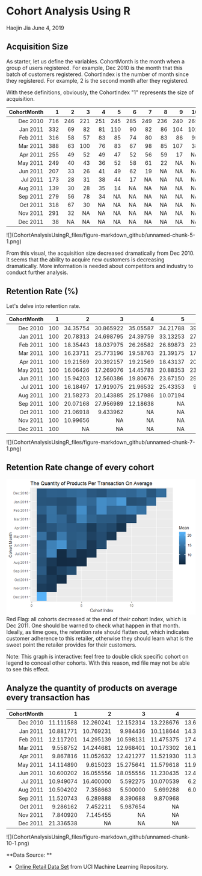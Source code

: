 Cohort Analysis Using R
================
Haojin Jia
June 4, 2019

Acquisition Size
----------------

As starter, let us define the variables. CohortMonth is the month when a group of users registered. For example, Dec 2010 is the month that this batch of customers registered. CohortIndex is the number of month since they registered. For example, 2 is the second month after they registered.

With these definitions, obviously, the CohortIndex "1" represents the size of acquisition.

<table class="table table-condensed">
<thead>
<tr>
<th style="text-align:right;">
CohortMonth
</th>
<th style="text-align:right;">
1
</th>
<th style="text-align:right;">
2
</th>
<th style="text-align:right;">
3
</th>
<th style="text-align:right;">
4
</th>
<th style="text-align:right;">
5
</th>
<th style="text-align:right;">
6
</th>
<th style="text-align:right;">
7
</th>
<th style="text-align:right;">
8
</th>
<th style="text-align:right;">
9
</th>
<th style="text-align:right;">
10
</th>
<th style="text-align:right;">
11
</th>
<th style="text-align:right;">
12
</th>
<th style="text-align:right;">
13
</th>
</tr>
</thead>
<tbody>
<tr>
<td style="text-align:right;">
Dec 2010
</td>
<td style="text-align:right;">
716
</td>
<td style="text-align:right;">
246
</td>
<td style="text-align:right;">
221
</td>
<td style="text-align:right;">
251
</td>
<td style="text-align:right;">
245
</td>
<td style="text-align:right;">
285
</td>
<td style="text-align:right;">
249
</td>
<td style="text-align:right;">
236
</td>
<td style="text-align:right;">
240
</td>
<td style="text-align:right;">
265
</td>
<td style="text-align:right;">
254
</td>
<td style="text-align:right;">
348
</td>
<td style="text-align:right;">
172
</td>
</tr>
<tr>
<td style="text-align:right;">
Jan 2011
</td>
<td style="text-align:right;">
332
</td>
<td style="text-align:right;">
69
</td>
<td style="text-align:right;">
82
</td>
<td style="text-align:right;">
81
</td>
<td style="text-align:right;">
110
</td>
<td style="text-align:right;">
90
</td>
<td style="text-align:right;">
82
</td>
<td style="text-align:right;">
86
</td>
<td style="text-align:right;">
104
</td>
<td style="text-align:right;">
102
</td>
<td style="text-align:right;">
124
</td>
<td style="text-align:right;">
45
</td>
<td style="text-align:right;">
NA
</td>
</tr>
<tr>
<td style="text-align:right;">
Feb 2011
</td>
<td style="text-align:right;">
316
</td>
<td style="text-align:right;">
58
</td>
<td style="text-align:right;">
57
</td>
<td style="text-align:right;">
83
</td>
<td style="text-align:right;">
85
</td>
<td style="text-align:right;">
74
</td>
<td style="text-align:right;">
80
</td>
<td style="text-align:right;">
83
</td>
<td style="text-align:right;">
86
</td>
<td style="text-align:right;">
95
</td>
<td style="text-align:right;">
28
</td>
<td style="text-align:right;">
NA
</td>
<td style="text-align:right;">
NA
</td>
</tr>
<tr>
<td style="text-align:right;">
Mar 2011
</td>
<td style="text-align:right;">
388
</td>
<td style="text-align:right;">
63
</td>
<td style="text-align:right;">
100
</td>
<td style="text-align:right;">
76
</td>
<td style="text-align:right;">
83
</td>
<td style="text-align:right;">
67
</td>
<td style="text-align:right;">
98
</td>
<td style="text-align:right;">
85
</td>
<td style="text-align:right;">
107
</td>
<td style="text-align:right;">
38
</td>
<td style="text-align:right;">
NA
</td>
<td style="text-align:right;">
NA
</td>
<td style="text-align:right;">
NA
</td>
</tr>
<tr>
<td style="text-align:right;">
Apr 2011
</td>
<td style="text-align:right;">
255
</td>
<td style="text-align:right;">
49
</td>
<td style="text-align:right;">
52
</td>
<td style="text-align:right;">
49
</td>
<td style="text-align:right;">
47
</td>
<td style="text-align:right;">
52
</td>
<td style="text-align:right;">
56
</td>
<td style="text-align:right;">
59
</td>
<td style="text-align:right;">
17
</td>
<td style="text-align:right;">
NA
</td>
<td style="text-align:right;">
NA
</td>
<td style="text-align:right;">
NA
</td>
<td style="text-align:right;">
NA
</td>
</tr>
<tr>
<td style="text-align:right;">
May 2011
</td>
<td style="text-align:right;">
249
</td>
<td style="text-align:right;">
40
</td>
<td style="text-align:right;">
43
</td>
<td style="text-align:right;">
36
</td>
<td style="text-align:right;">
52
</td>
<td style="text-align:right;">
58
</td>
<td style="text-align:right;">
61
</td>
<td style="text-align:right;">
22
</td>
<td style="text-align:right;">
NA
</td>
<td style="text-align:right;">
NA
</td>
<td style="text-align:right;">
NA
</td>
<td style="text-align:right;">
NA
</td>
<td style="text-align:right;">
NA
</td>
</tr>
<tr>
<td style="text-align:right;">
Jun 2011
</td>
<td style="text-align:right;">
207
</td>
<td style="text-align:right;">
33
</td>
<td style="text-align:right;">
26
</td>
<td style="text-align:right;">
41
</td>
<td style="text-align:right;">
49
</td>
<td style="text-align:right;">
62
</td>
<td style="text-align:right;">
19
</td>
<td style="text-align:right;">
NA
</td>
<td style="text-align:right;">
NA
</td>
<td style="text-align:right;">
NA
</td>
<td style="text-align:right;">
NA
</td>
<td style="text-align:right;">
NA
</td>
<td style="text-align:right;">
NA
</td>
</tr>
<tr>
<td style="text-align:right;">
Jul 2011
</td>
<td style="text-align:right;">
173
</td>
<td style="text-align:right;">
28
</td>
<td style="text-align:right;">
31
</td>
<td style="text-align:right;">
38
</td>
<td style="text-align:right;">
44
</td>
<td style="text-align:right;">
17
</td>
<td style="text-align:right;">
NA
</td>
<td style="text-align:right;">
NA
</td>
<td style="text-align:right;">
NA
</td>
<td style="text-align:right;">
NA
</td>
<td style="text-align:right;">
NA
</td>
<td style="text-align:right;">
NA
</td>
<td style="text-align:right;">
NA
</td>
</tr>
<tr>
<td style="text-align:right;">
Aug 2011
</td>
<td style="text-align:right;">
139
</td>
<td style="text-align:right;">
30
</td>
<td style="text-align:right;">
28
</td>
<td style="text-align:right;">
35
</td>
<td style="text-align:right;">
14
</td>
<td style="text-align:right;">
NA
</td>
<td style="text-align:right;">
NA
</td>
<td style="text-align:right;">
NA
</td>
<td style="text-align:right;">
NA
</td>
<td style="text-align:right;">
NA
</td>
<td style="text-align:right;">
NA
</td>
<td style="text-align:right;">
NA
</td>
<td style="text-align:right;">
NA
</td>
</tr>
<tr>
<td style="text-align:right;">
Sep 2011
</td>
<td style="text-align:right;">
279
</td>
<td style="text-align:right;">
56
</td>
<td style="text-align:right;">
78
</td>
<td style="text-align:right;">
34
</td>
<td style="text-align:right;">
NA
</td>
<td style="text-align:right;">
NA
</td>
<td style="text-align:right;">
NA
</td>
<td style="text-align:right;">
NA
</td>
<td style="text-align:right;">
NA
</td>
<td style="text-align:right;">
NA
</td>
<td style="text-align:right;">
NA
</td>
<td style="text-align:right;">
NA
</td>
<td style="text-align:right;">
NA
</td>
</tr>
<tr>
<td style="text-align:right;">
Oct 2011
</td>
<td style="text-align:right;">
318
</td>
<td style="text-align:right;">
67
</td>
<td style="text-align:right;">
30
</td>
<td style="text-align:right;">
NA
</td>
<td style="text-align:right;">
NA
</td>
<td style="text-align:right;">
NA
</td>
<td style="text-align:right;">
NA
</td>
<td style="text-align:right;">
NA
</td>
<td style="text-align:right;">
NA
</td>
<td style="text-align:right;">
NA
</td>
<td style="text-align:right;">
NA
</td>
<td style="text-align:right;">
NA
</td>
<td style="text-align:right;">
NA
</td>
</tr>
<tr>
<td style="text-align:right;">
Nov 2011
</td>
<td style="text-align:right;">
291
</td>
<td style="text-align:right;">
32
</td>
<td style="text-align:right;">
NA
</td>
<td style="text-align:right;">
NA
</td>
<td style="text-align:right;">
NA
</td>
<td style="text-align:right;">
NA
</td>
<td style="text-align:right;">
NA
</td>
<td style="text-align:right;">
NA
</td>
<td style="text-align:right;">
NA
</td>
<td style="text-align:right;">
NA
</td>
<td style="text-align:right;">
NA
</td>
<td style="text-align:right;">
NA
</td>
<td style="text-align:right;">
NA
</td>
</tr>
<tr>
<td style="text-align:right;">
Dec 2011
</td>
<td style="text-align:right;">
38
</td>
<td style="text-align:right;">
NA
</td>
<td style="text-align:right;">
NA
</td>
<td style="text-align:right;">
NA
</td>
<td style="text-align:right;">
NA
</td>
<td style="text-align:right;">
NA
</td>
<td style="text-align:right;">
NA
</td>
<td style="text-align:right;">
NA
</td>
<td style="text-align:right;">
NA
</td>
<td style="text-align:right;">
NA
</td>
<td style="text-align:right;">
NA
</td>
<td style="text-align:right;">
NA
</td>
<td style="text-align:right;">
NA
</td>
</tr>
</tbody>
</table>
![](CohortAnalysisUsingR_files/figure-markdown_github/unnamed-chunk-5-1.png)

From this visual, the acquisition size decreased dramatically from Dec 2010. It seems that the ability to acquire new customers is decreasing dramatically. More information is needed about competitors and industry to conduct further analysis.

Retention Rate (%)
------------------

Let's delve into retention rate.

<table class="table table-condensed">
<thead>
<tr>
<th style="text-align:right;">
CohortMonth
</th>
<th style="text-align:right;">
1
</th>
<th style="text-align:right;">
2
</th>
<th style="text-align:right;">
3
</th>
<th style="text-align:right;">
4
</th>
<th style="text-align:right;">
5
</th>
<th style="text-align:right;">
6
</th>
<th style="text-align:right;">
7
</th>
<th style="text-align:right;">
8
</th>
<th style="text-align:right;">
9
</th>
<th style="text-align:right;">
10
</th>
<th style="text-align:right;">
11
</th>
<th style="text-align:right;">
12
</th>
<th style="text-align:right;">
13
</th>
</tr>
</thead>
<tbody>
<tr>
<td style="text-align:right;">
Dec 2010
</td>
<td style="text-align:right;">
100
</td>
<td style="text-align:right;">
34.35754
</td>
<td style="text-align:right;">
30.865922
</td>
<td style="text-align:right;">
35.05587
</td>
<td style="text-align:right;">
34.21788
</td>
<td style="text-align:right;">
39.80447
</td>
<td style="text-align:right;">
34.776536
</td>
<td style="text-align:right;">
32.960894
</td>
<td style="text-align:right;">
33.519553
</td>
<td style="text-align:right;">
37.011173
</td>
<td style="text-align:right;">
35.474860
</td>
<td style="text-align:right;">
48.60335
</td>
<td style="text-align:right;">
24.02235
</td>
</tr>
<tr>
<td style="text-align:right;">
Jan 2011
</td>
<td style="text-align:right;">
100
</td>
<td style="text-align:right;">
20.78313
</td>
<td style="text-align:right;">
24.698795
</td>
<td style="text-align:right;">
24.39759
</td>
<td style="text-align:right;">
33.13253
</td>
<td style="text-align:right;">
27.10843
</td>
<td style="text-align:right;">
24.698795
</td>
<td style="text-align:right;">
25.903614
</td>
<td style="text-align:right;">
31.325301
</td>
<td style="text-align:right;">
30.722892
</td>
<td style="text-align:right;">
37.349398
</td>
<td style="text-align:right;">
13.55422
</td>
<td style="text-align:right;">
NA
</td>
</tr>
<tr>
<td style="text-align:right;">
Feb 2011
</td>
<td style="text-align:right;">
100
</td>
<td style="text-align:right;">
18.35443
</td>
<td style="text-align:right;">
18.037975
</td>
<td style="text-align:right;">
26.26582
</td>
<td style="text-align:right;">
26.89873
</td>
<td style="text-align:right;">
23.41772
</td>
<td style="text-align:right;">
25.316456
</td>
<td style="text-align:right;">
26.265823
</td>
<td style="text-align:right;">
27.215190
</td>
<td style="text-align:right;">
30.063291
</td>
<td style="text-align:right;">
8.860759
</td>
<td style="text-align:right;">
NA
</td>
<td style="text-align:right;">
NA
</td>
</tr>
<tr>
<td style="text-align:right;">
Mar 2011
</td>
<td style="text-align:right;">
100
</td>
<td style="text-align:right;">
16.23711
</td>
<td style="text-align:right;">
25.773196
</td>
<td style="text-align:right;">
19.58763
</td>
<td style="text-align:right;">
21.39175
</td>
<td style="text-align:right;">
17.26804
</td>
<td style="text-align:right;">
25.257732
</td>
<td style="text-align:right;">
21.907216
</td>
<td style="text-align:right;">
27.577320
</td>
<td style="text-align:right;">
9.793814
</td>
<td style="text-align:right;">
NA
</td>
<td style="text-align:right;">
NA
</td>
<td style="text-align:right;">
NA
</td>
</tr>
<tr>
<td style="text-align:right;">
Apr 2011
</td>
<td style="text-align:right;">
100
</td>
<td style="text-align:right;">
19.21569
</td>
<td style="text-align:right;">
20.392157
</td>
<td style="text-align:right;">
19.21569
</td>
<td style="text-align:right;">
18.43137
</td>
<td style="text-align:right;">
20.39216
</td>
<td style="text-align:right;">
21.960784
</td>
<td style="text-align:right;">
23.137255
</td>
<td style="text-align:right;">
6.666667
</td>
<td style="text-align:right;">
NA
</td>
<td style="text-align:right;">
NA
</td>
<td style="text-align:right;">
NA
</td>
<td style="text-align:right;">
NA
</td>
</tr>
<tr>
<td style="text-align:right;">
May 2011
</td>
<td style="text-align:right;">
100
</td>
<td style="text-align:right;">
16.06426
</td>
<td style="text-align:right;">
17.269076
</td>
<td style="text-align:right;">
14.45783
</td>
<td style="text-align:right;">
20.88353
</td>
<td style="text-align:right;">
23.29317
</td>
<td style="text-align:right;">
24.497992
</td>
<td style="text-align:right;">
8.835341
</td>
<td style="text-align:right;">
NA
</td>
<td style="text-align:right;">
NA
</td>
<td style="text-align:right;">
NA
</td>
<td style="text-align:right;">
NA
</td>
<td style="text-align:right;">
NA
</td>
</tr>
<tr>
<td style="text-align:right;">
Jun 2011
</td>
<td style="text-align:right;">
100
</td>
<td style="text-align:right;">
15.94203
</td>
<td style="text-align:right;">
12.560386
</td>
<td style="text-align:right;">
19.80676
</td>
<td style="text-align:right;">
23.67150
</td>
<td style="text-align:right;">
29.95169
</td>
<td style="text-align:right;">
9.178744
</td>
<td style="text-align:right;">
NA
</td>
<td style="text-align:right;">
NA
</td>
<td style="text-align:right;">
NA
</td>
<td style="text-align:right;">
NA
</td>
<td style="text-align:right;">
NA
</td>
<td style="text-align:right;">
NA
</td>
</tr>
<tr>
<td style="text-align:right;">
Jul 2011
</td>
<td style="text-align:right;">
100
</td>
<td style="text-align:right;">
16.18497
</td>
<td style="text-align:right;">
17.919075
</td>
<td style="text-align:right;">
21.96532
</td>
<td style="text-align:right;">
25.43353
</td>
<td style="text-align:right;">
9.82659
</td>
<td style="text-align:right;">
NA
</td>
<td style="text-align:right;">
NA
</td>
<td style="text-align:right;">
NA
</td>
<td style="text-align:right;">
NA
</td>
<td style="text-align:right;">
NA
</td>
<td style="text-align:right;">
NA
</td>
<td style="text-align:right;">
NA
</td>
</tr>
<tr>
<td style="text-align:right;">
Aug 2011
</td>
<td style="text-align:right;">
100
</td>
<td style="text-align:right;">
21.58273
</td>
<td style="text-align:right;">
20.143885
</td>
<td style="text-align:right;">
25.17986
</td>
<td style="text-align:right;">
10.07194
</td>
<td style="text-align:right;">
NA
</td>
<td style="text-align:right;">
NA
</td>
<td style="text-align:right;">
NA
</td>
<td style="text-align:right;">
NA
</td>
<td style="text-align:right;">
NA
</td>
<td style="text-align:right;">
NA
</td>
<td style="text-align:right;">
NA
</td>
<td style="text-align:right;">
NA
</td>
</tr>
<tr>
<td style="text-align:right;">
Sep 2011
</td>
<td style="text-align:right;">
100
</td>
<td style="text-align:right;">
20.07168
</td>
<td style="text-align:right;">
27.956989
</td>
<td style="text-align:right;">
12.18638
</td>
<td style="text-align:right;">
NA
</td>
<td style="text-align:right;">
NA
</td>
<td style="text-align:right;">
NA
</td>
<td style="text-align:right;">
NA
</td>
<td style="text-align:right;">
NA
</td>
<td style="text-align:right;">
NA
</td>
<td style="text-align:right;">
NA
</td>
<td style="text-align:right;">
NA
</td>
<td style="text-align:right;">
NA
</td>
</tr>
<tr>
<td style="text-align:right;">
Oct 2011
</td>
<td style="text-align:right;">
100
</td>
<td style="text-align:right;">
21.06918
</td>
<td style="text-align:right;">
9.433962
</td>
<td style="text-align:right;">
NA
</td>
<td style="text-align:right;">
NA
</td>
<td style="text-align:right;">
NA
</td>
<td style="text-align:right;">
NA
</td>
<td style="text-align:right;">
NA
</td>
<td style="text-align:right;">
NA
</td>
<td style="text-align:right;">
NA
</td>
<td style="text-align:right;">
NA
</td>
<td style="text-align:right;">
NA
</td>
<td style="text-align:right;">
NA
</td>
</tr>
<tr>
<td style="text-align:right;">
Nov 2011
</td>
<td style="text-align:right;">
100
</td>
<td style="text-align:right;">
10.99656
</td>
<td style="text-align:right;">
NA
</td>
<td style="text-align:right;">
NA
</td>
<td style="text-align:right;">
NA
</td>
<td style="text-align:right;">
NA
</td>
<td style="text-align:right;">
NA
</td>
<td style="text-align:right;">
NA
</td>
<td style="text-align:right;">
NA
</td>
<td style="text-align:right;">
NA
</td>
<td style="text-align:right;">
NA
</td>
<td style="text-align:right;">
NA
</td>
<td style="text-align:right;">
NA
</td>
</tr>
<tr>
<td style="text-align:right;">
Dec 2011
</td>
<td style="text-align:right;">
100
</td>
<td style="text-align:right;">
NA
</td>
<td style="text-align:right;">
NA
</td>
<td style="text-align:right;">
NA
</td>
<td style="text-align:right;">
NA
</td>
<td style="text-align:right;">
NA
</td>
<td style="text-align:right;">
NA
</td>
<td style="text-align:right;">
NA
</td>
<td style="text-align:right;">
NA
</td>
<td style="text-align:right;">
NA
</td>
<td style="text-align:right;">
NA
</td>
<td style="text-align:right;">
NA
</td>
<td style="text-align:right;">
NA
</td>
</tr>
</tbody>
</table>
![](CohortAnalysisUsingR_files/figure-markdown_github/unnamed-chunk-7-1.png)

Retention Rate change of every cohort
-------------------------------------

![](CohortAnalysisUsingR_files/figure-markdown_github/unnamed-chunk-8-1.png) Red Flag: all cohorts decreased at the end of their cohort Index, which is Dec 2011. One should be warned to check what happen in that month. Ideally, as time goes, the retention rate should flatten out, which indicates customer adherence to this retailer, otherwise they should learn what is the sweet point the retailer provides for their customers.

Note: This graph is interactive: feel free to double click specific cohort on legend to conceal other cohorts. With this reason, md file may not be able to see this effect.

Analyze the quantity of products on average every transaction has
-----------------------------------------------------------------

<table class="table table-condensed">
<thead>
<tr>
<th style="text-align:right;">
CohortMonth
</th>
<th style="text-align:right;">
1
</th>
<th style="text-align:right;">
2
</th>
<th style="text-align:right;">
3
</th>
<th style="text-align:right;">
4
</th>
<th style="text-align:right;">
5
</th>
<th style="text-align:right;">
6
</th>
<th style="text-align:right;">
7
</th>
<th style="text-align:right;">
8
</th>
<th style="text-align:right;">
9
</th>
<th style="text-align:right;">
10
</th>
<th style="text-align:right;">
11
</th>
<th style="text-align:right;">
12
</th>
<th style="text-align:right;">
13
</th>
</tr>
</thead>
<tbody>
<tr>
<td style="text-align:right;">
Dec 2010
</td>
<td style="text-align:right;">
11.111588
</td>
<td style="text-align:right;">
12.260241
</td>
<td style="text-align:right;">
12.152314
</td>
<td style="text-align:right;">
13.228676
</td>
<td style="text-align:right;">
13.669839
</td>
<td style="text-align:right;">
11.288630
</td>
<td style="text-align:right;">
10.620746
</td>
<td style="text-align:right;">
12.783798
</td>
<td style="text-align:right;">
13.207415
</td>
<td style="text-align:right;">
12.985885
</td>
<td style="text-align:right;">
14.46231
</td>
<td style="text-align:right;">
10.91979
</td>
<td style="text-align:right;">
13.73356
</td>
</tr>
<tr>
<td style="text-align:right;">
Jan 2011
</td>
<td style="text-align:right;">
10.881771
</td>
<td style="text-align:right;">
10.769231
</td>
<td style="text-align:right;">
9.984436
</td>
<td style="text-align:right;">
10.118644
</td>
<td style="text-align:right;">
14.344288
</td>
<td style="text-align:right;">
13.155340
</td>
<td style="text-align:right;">
17.369835
</td>
<td style="text-align:right;">
16.384477
</td>
<td style="text-align:right;">
18.680822
</td>
<td style="text-align:right;">
10.226368
</td>
<td style="text-align:right;">
10.67580
</td>
<td style="text-align:right;">
13.20068
</td>
<td style="text-align:right;">
NA
</td>
</tr>
<tr>
<td style="text-align:right;">
Feb 2011
</td>
<td style="text-align:right;">
12.117201
</td>
<td style="text-align:right;">
14.295139
</td>
<td style="text-align:right;">
10.598131
</td>
<td style="text-align:right;">
11.475375
</td>
<td style="text-align:right;">
17.472727
</td>
<td style="text-align:right;">
12.153203
</td>
<td style="text-align:right;">
17.310811
</td>
<td style="text-align:right;">
13.166052
</td>
<td style="text-align:right;">
13.413121
</td>
<td style="text-align:right;">
15.883848
</td>
<td style="text-align:right;">
14.33981
</td>
<td style="text-align:right;">
NA
</td>
<td style="text-align:right;">
NA
</td>
</tr>
<tr>
<td style="text-align:right;">
Mar 2011
</td>
<td style="text-align:right;">
9.558752
</td>
<td style="text-align:right;">
14.244681
</td>
<td style="text-align:right;">
12.968401
</td>
<td style="text-align:right;">
10.173302
</td>
<td style="text-align:right;">
16.114035
</td>
<td style="text-align:right;">
12.664269
</td>
<td style="text-align:right;">
11.575985
</td>
<td style="text-align:right;">
11.452229
</td>
<td style="text-align:right;">
8.996483
</td>
<td style="text-align:right;">
9.587678
</td>
<td style="text-align:right;">
NA
</td>
<td style="text-align:right;">
NA
</td>
<td style="text-align:right;">
NA
</td>
</tr>
<tr>
<td style="text-align:right;">
Apr 2011
</td>
<td style="text-align:right;">
9.867816
</td>
<td style="text-align:right;">
11.052632
</td>
<td style="text-align:right;">
12.421277
</td>
<td style="text-align:right;">
11.521930
</td>
<td style="text-align:right;">
11.389091
</td>
<td style="text-align:right;">
7.693878
</td>
<td style="text-align:right;">
10.406332
</td>
<td style="text-align:right;">
9.378378
</td>
<td style="text-align:right;">
6.644444
</td>
<td style="text-align:right;">
NA
</td>
<td style="text-align:right;">
NA
</td>
<td style="text-align:right;">
NA
</td>
<td style="text-align:right;">
NA
</td>
</tr>
<tr>
<td style="text-align:right;">
May 2011
</td>
<td style="text-align:right;">
14.114890
</td>
<td style="text-align:right;">
9.615023
</td>
<td style="text-align:right;">
15.275641
</td>
<td style="text-align:right;">
11.579618
</td>
<td style="text-align:right;">
11.929054
</td>
<td style="text-align:right;">
8.507653
</td>
<td style="text-align:right;">
9.786787
</td>
<td style="text-align:right;">
7.313559
</td>
<td style="text-align:right;">
NA
</td>
<td style="text-align:right;">
NA
</td>
<td style="text-align:right;">
NA
</td>
<td style="text-align:right;">
NA
</td>
<td style="text-align:right;">
NA
</td>
</tr>
<tr>
<td style="text-align:right;">
Jun 2011
</td>
<td style="text-align:right;">
10.600202
</td>
<td style="text-align:right;">
16.055556
</td>
<td style="text-align:right;">
18.055556
</td>
<td style="text-align:right;">
11.230435
</td>
<td style="text-align:right;">
12.448598
</td>
<td style="text-align:right;">
7.223629
</td>
<td style="text-align:right;">
9.723810
</td>
<td style="text-align:right;">
NA
</td>
<td style="text-align:right;">
NA
</td>
<td style="text-align:right;">
NA
</td>
<td style="text-align:right;">
NA
</td>
<td style="text-align:right;">
NA
</td>
<td style="text-align:right;">
NA
</td>
</tr>
<tr>
<td style="text-align:right;">
Jul 2011
</td>
<td style="text-align:right;">
10.949074
</td>
<td style="text-align:right;">
16.400000
</td>
<td style="text-align:right;">
5.592275
</td>
<td style="text-align:right;">
10.070539
</td>
<td style="text-align:right;">
6.241379
</td>
<td style="text-align:right;">
7.017094
</td>
<td style="text-align:right;">
NA
</td>
<td style="text-align:right;">
NA
</td>
<td style="text-align:right;">
NA
</td>
<td style="text-align:right;">
NA
</td>
<td style="text-align:right;">
NA
</td>
<td style="text-align:right;">
NA
</td>
<td style="text-align:right;">
NA
</td>
</tr>
<tr>
<td style="text-align:right;">
Aug 2011
</td>
<td style="text-align:right;">
10.504202
</td>
<td style="text-align:right;">
7.358663
</td>
<td style="text-align:right;">
5.500000
</td>
<td style="text-align:right;">
5.699288
</td>
<td style="text-align:right;">
6.018293
</td>
<td style="text-align:right;">
NA
</td>
<td style="text-align:right;">
NA
</td>
<td style="text-align:right;">
NA
</td>
<td style="text-align:right;">
NA
</td>
<td style="text-align:right;">
NA
</td>
<td style="text-align:right;">
NA
</td>
<td style="text-align:right;">
NA
</td>
<td style="text-align:right;">
NA
</td>
</tr>
<tr>
<td style="text-align:right;">
Sep 2011
</td>
<td style="text-align:right;">
11.520743
</td>
<td style="text-align:right;">
6.289888
</td>
<td style="text-align:right;">
8.390688
</td>
<td style="text-align:right;">
9.870968
</td>
<td style="text-align:right;">
NA
</td>
<td style="text-align:right;">
NA
</td>
<td style="text-align:right;">
NA
</td>
<td style="text-align:right;">
NA
</td>
<td style="text-align:right;">
NA
</td>
<td style="text-align:right;">
NA
</td>
<td style="text-align:right;">
NA
</td>
<td style="text-align:right;">
NA
</td>
<td style="text-align:right;">
NA
</td>
</tr>
<tr>
<td style="text-align:right;">
Oct 2011
</td>
<td style="text-align:right;">
9.286162
</td>
<td style="text-align:right;">
7.452211
</td>
<td style="text-align:right;">
5.987654
</td>
<td style="text-align:right;">
NA
</td>
<td style="text-align:right;">
NA
</td>
<td style="text-align:right;">
NA
</td>
<td style="text-align:right;">
NA
</td>
<td style="text-align:right;">
NA
</td>
<td style="text-align:right;">
NA
</td>
<td style="text-align:right;">
NA
</td>
<td style="text-align:right;">
NA
</td>
<td style="text-align:right;">
NA
</td>
<td style="text-align:right;">
NA
</td>
</tr>
<tr>
<td style="text-align:right;">
Nov 2011
</td>
<td style="text-align:right;">
7.840920
</td>
<td style="text-align:right;">
7.145455
</td>
<td style="text-align:right;">
NA
</td>
<td style="text-align:right;">
NA
</td>
<td style="text-align:right;">
NA
</td>
<td style="text-align:right;">
NA
</td>
<td style="text-align:right;">
NA
</td>
<td style="text-align:right;">
NA
</td>
<td style="text-align:right;">
NA
</td>
<td style="text-align:right;">
NA
</td>
<td style="text-align:right;">
NA
</td>
<td style="text-align:right;">
NA
</td>
<td style="text-align:right;">
NA
</td>
</tr>
<tr>
<td style="text-align:right;">
Dec 2011
</td>
<td style="text-align:right;">
21.336538
</td>
<td style="text-align:right;">
NA
</td>
<td style="text-align:right;">
NA
</td>
<td style="text-align:right;">
NA
</td>
<td style="text-align:right;">
NA
</td>
<td style="text-align:right;">
NA
</td>
<td style="text-align:right;">
NA
</td>
<td style="text-align:right;">
NA
</td>
<td style="text-align:right;">
NA
</td>
<td style="text-align:right;">
NA
</td>
<td style="text-align:right;">
NA
</td>
<td style="text-align:right;">
NA
</td>
<td style="text-align:right;">
NA
</td>
</tr>
</tbody>
</table>
![](CohortAnalysisUsingR_files/figure-markdown_github/unnamed-chunk-10-1.png)

**Data Source: **

-   [Online Retail Data Set](https://archive.ics.uci.edu/ml/datasets/online+retail) from UCI Machine Learning Repository.
